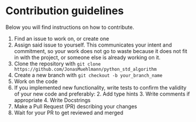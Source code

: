 # Contribution guidelines

Below you will find instructions on how to contribute.

1. Find an issue to work on, or create one
2. Assign said issue to yourself. This communicates your intent and commitment, so your work does not go to waste because it does not fit in with the project, or someone else is already working on it.
3. Clone the repository with ```git clone https://github.com/JonasMuehlmann/python_std_algorithm```
4. Create a new branch with ```git checkout -b your_branch_name```
5. Work on the code
6. If you implemented new functionality, write tests to confirm the validity of your new code and preferably:
    2. Add type hints
    3. Write comments if appropriate
    4. Write Docstrings
7. Make a Pull Request (PR) describing your changes
8. Wait for your PR to get reviewed and merged
